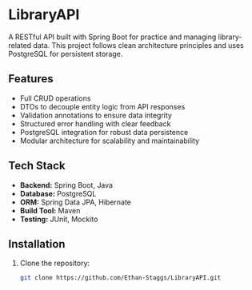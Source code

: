 #  LibraryAPI

A RESTful API built with Spring Boot for practice and managing library-related data. This project follows clean architecture principles and uses PostgreSQL for persistent storage.

##  Features

- Full CRUD operations
- DTOs to decouple entity logic from API responses
- Validation annotations to ensure data integrity
- Structured error handling with clear feedback
- PostgreSQL integration for robust data persistence
- Modular architecture for scalability and maintainability

##  Tech Stack

- **Backend:** Spring Boot, Java
- **Database:** PostgreSQL
- **ORM:** Spring Data JPA, Hibernate
- **Build Tool:** Maven
- **Testing:** JUnit, Mockito

##  Installation

1. Clone the repository:
   ```bash
   git clone https://github.com/Ethan-Staggs/LibraryAPI.git
